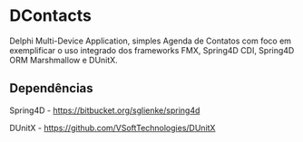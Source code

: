 # DContacts
Delphi Multi-Device Application, simples Agenda de Contatos com foco em exemplificar o uso integrado dos frameworks FMX, Spring4D CDI, Spring4D ORM Marshmallow e DUnitX.

## Dependências

Spring4D - https://bitbucket.org/sglienke/spring4d

DUnitX - https://github.com/VSoftTechnologies/DUnitX
